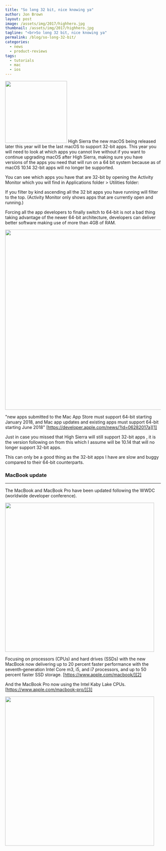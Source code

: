 ```yaml
---
title: "So long 32 bit, nice knowing ya"
author: Jon Brown
layout: post
image: /assets/img/2017/highhero.jpg
thumbnail: /assets/img/2017/highhero.jpg
tagline: "<br>So long 32 bit, nice knowing ya"
permalink: /blog/so-long-32-bit/
categories:
  - news
  - product-reviews
tags:
  - tutorials
  - mac
  - ios
---
```

<img src="{{ site.site_cdn }}/assets/img/blog/2017/32b/image1.png" class="alignleft" width="200" /> High Sierra the new macOS being released later this year will be the last macOS to support 32-bit apps. This year you will need to look at which apps you cannot live without if you want to continue upgrading macOS after High Sierra, making sure you have versions of the apps you need that will run on a 64 bit system because as of macOS 10.14 32-bit apps will no longer be supported.

You can see which apps you have that are 32-bit  by opening the Activity Monitor which you will find in Applications folder > Utilities folder:

If you filter by kind ascending all the 32 bit apps you have running will filter to the top. (Activity Monitor only shows apps that are currently open and running.)

Forcing all the app developers to finally switch to 64-bit is not a bad thing taking advantage of the newer 64-bit architecture, developers can deliver better software making use of more than 4GB of RAM.

<img src="{{ site.site_cdn }}/assets/img/blog/2017/32b/image3.png" class="img-fluid rounded m-2" width="582" />

"new apps submitted to the Mac App Store must support 64-bit starting January 2018, and Mac app updates and existing apps must support 64-bit starting June 2018" [https://developer.apple.com/news/?id=06282017a][1]

Just in case you missed that High Sierra will still support 32-bit apps , it is the version following on from this which I assume will be 10.14 that will no longer support 32-bit apps.

This can only be a good thing as the 32-bit apps I have are slow and buggy compared to their 64-bit counterparts.

### MacBook update
---
The MacBook and MacBook Pro have been updated following the WWDC (worldwide developer conference).

<img src="{{ site.site_cdn }}/assets/img/blog/2017/32b/image4.png" class="img-fluid rounded m-2" width="482" />

Focusing on processors (CPUs) and hard drives (SSDs) with the new MacBook now delivering up to 20 percent faster performance with the seventh‑generation Intel Core m3, i5, and i7 processors, and up to 50 percent faster SSD storage. [https://www.apple.com/macbook/][2]

And the MacBook Pro now using the Intel Kaby Lake CPUs. [https://www.apple.com/macbook-pro/][3]

<img src="{{ site.site_cdn }}/assets/img/blog/2017/32b/image2.png" class="img-fluid rounded m-2" width="482" />

[1]: https://developer.apple.com/news/?id=06282017a
[2]: https://www.apple.com/macbook/
[3]: https://www.apple.com/macbook-pro/
